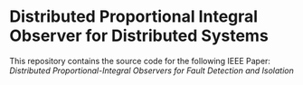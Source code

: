 # Distributed Proportional Integral Observer for Distributed Systems
This repository contains the source code for the following IEEE Paper: 
_Distributed Proportional-Integral Observers for Fault Detection and Isolation_
